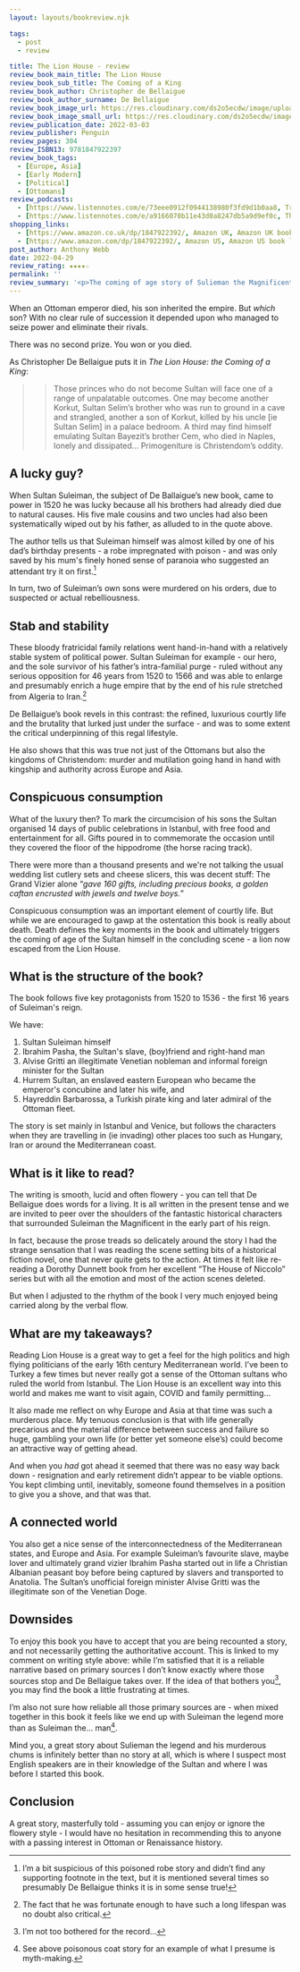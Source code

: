 ```yaml
---
layout: layouts/bookreview.njk

tags:
  - post
  - review

title: The Lion House - review
review_book_main_title: The Lion House
review_book_sub_title: The Coming of a King
review_book_author: Christopher de Bellaigue
review_book_author_surname: De Bellaigue
review_book_image_url: https://res.cloudinary.com/ds2o5ecdw/image/upload/acovers/1847922392.02._SCL_.jpg
review_book_image_small_url: https://res.cloudinary.com/ds2o5ecdw/image/upload/acovers/1847922392.02._SCM_.jpg
review_publication_date: 2022-03-03
review_publisher: Penguin
review_pages: 304
review_ISBN13: 9781847922397
review_book_tags:
  - [Europe, Asia]
  - [Early Modern]
  - [Political]
  - [Ottomans]
review_podcasts:
  - [https://www.listennotes.com/e/73eee0912f0944138980f3fd9d1b0aa8, Travels Through Time, Christopher de Bellaigue Suleyman the Magnificent (1534)]
  - [https://www.listennotes.com/e/a9166070b11e43d0a8247db5a9d9ef0c, The Book Club, Christopher de Bellaigue The Lion House]
shopping_links:
  - [https://www.amazon.co.uk/dp/1847922392/, Amazon UK, Amazon UK book link]
  - [https://www.amazon.com/dp/1847922392/, Amazon US, Amazon US book link]
post_author: Anthony Webb
date: 2022-04-29
review_rating: ★★★★☆
permalink: ''
review_summary: '<p>The coming of age story of Sulieman the Magnificent, told from an eyewitness perspective. And it is a great story, masterfully told - assuming the rather lyrical prose style doesn‘t put you off.</p><p>I would have no hesitation in recommending this to anyone with a passing interest in Ottoman or Renaissance history.</p>'
---
```

When an Ottoman emperor died, his son inherited the empire. But _which_ son? With no clear rule of succession it depended upon who managed to seize power and eliminate their rivals.

There was no second prize. You won or you died.

As Christopher De Bellaigue puts it in _The Lion House: the Coming of a King_:

>> Those princes who do not become Sultan will face one of a range of unpalatable outcomes. One may become another Korkut, Sultan Selim’s brother who was run to ground in a cave and strangled, another a son of Korkut, killed by his uncle [ie Sultan Selim] in a palace bedroom. A third may find himself emulating Sultan Bayezit’s brother Cem, who died in Naples, lonely and dissipated... Primogeniture is Christendom’s oddity.

## A lucky guy?

When Sultan Suleiman, the subject of De Ballaigue’s new book, came to power in 1520 he was lucky because all his brothers had already died due to natural causes. His five male cousins and two uncles had also been systematically wiped out by his father, as alluded to in the quote above.

The author tells us that Suleiman himself was almost killed by one of his dad’s birthday presents - a robe impregnated with poison - and was only saved by his mum's finely honed sense of paranoia who suggested an attendant try it on first.[^1]

In turn, two of Suleiman’s own sons were murdered on his orders, due to suspected or actual rebelliousness.

## Stab and stability

These bloody fratricidal family relations went hand-in-hand with a relatively stable system of political power. Sultan Suleiman for example - our hero, and the sole survivor of his father’s intra-familial purge - ruled without any serious opposition for 46 years from 1520 to 1566 and was able to enlarge and presumably enrich a huge empire that by the end of his rule stretched from Algeria to Iran.[^4]

De Bellaigue’s book revels in this contrast: the refined, luxurious courtly life and the brutality that lurked just under the surface - and was to some extent the critical underpinning of this regal lifestyle.

He also shows that this was true not just of the Ottomans but also the kingdoms of Christendom: murder and mutilation going hand in hand with kingship and authority across Europe and Asia.

## Conspicuous consumption

What of the luxury then? To mark the circumcision of his sons the Sultan organised 14 days of public celebrations in Istanbul, with free food and entertainment for all. Gifts poured in to commemorate the occasion until they covered the floor of the hippodrome (the horse racing track).

There were more than a thousand presents and we're not talking the usual wedding list cutlery sets and cheese slicers, this was decent stuff: The Grand Vizier alone “_gave 160 gifts, including precious books, a golden caftan encrusted with jewels and twelve boys._”

Conspicuous consumption was an important element of courtly life. But while we are encouraged to gawp at the ostentation this book is really about death. Death defines the key moments in the book and ultimately triggers the coming of age of the Sultan himself in the concluding scene - a lion now escaped from the Lion House.

## What is the structure of the book?

The book follows five key protagonists from 1520 to 1536 - the first 16 years of Suleiman's reign.

We have:
1. Sultan Suleiman himself
2. Ibrahim Pasha, the Sultan's slave, (boy)friend and right-hand man
3. Alvise Gritti an illegitimate Venetian nobleman and informal foreign minister for the Sultan
4. Hurrem Sultan, an enslaved eastern European who became the emperor's concubine and later his wife, and
5. Hayreddin Barbarossa, a Turkish pirate king and later admiral of the Ottoman fleet.

The story is set mainly in Istanbul and Venice, but follows the characters when they are travelling in (ie invading) other places too such as Hungary, Iran or around the Mediterranean coast.

## What is it like to read?

The writing is smooth, lucid and often flowery - you can tell that De Bellaigue does words for a living. It is all written in the present tense and we are invited to peer over the shoulders of the fantastic historical characters that surrounded Suleiman the Magnificent in the early part of his reign.

In fact, because the prose treads so delicately around the story I had the strange sensation that I was reading the scene setting bits of a historical fiction novel, one that never quite gets to the action. At times it felt like re-reading a Dorothy Dunnett book from her excellent “The House of Niccolo” series but with all the emotion and most of the action scenes deleted.

But when I adjusted to the rhythm of the book I very much enjoyed being carried along by the verbal flow.

## What are my takeaways?

Reading Lion House is a great way to get a feel for the high politics and high flying politicians of the early 16th century Mediterranean world. I’ve been to Turkey a few times but never really got a sense of the Ottoman sultans who ruled the world from Istanbul. The Lion House is an excellent way into this world and makes me want to visit again, COVID and family permitting...

It also made me reflect on why Europe and Asia at that time was such a murderous place. My tenuous conclusion is that with life generally precarious and the material difference between success and failure so huge, gambling your own life (or better yet someone else’s) could become an attractive way of getting ahead.

And when you _had_ got ahead it seemed that there was no easy way back down - resignation and early retirement didn’t appear to be viable options. You kept climbing until, inevitably, someone found themselves in a position to give you a shove, and that was that.

## A connected world

You also get a nice sense of the interconnectedness of the Mediterranean states, and Europe and Asia. For example Suleiman’s favourite slave, maybe lover and ultimately grand vizier Ibrahim Pasha started out in life a Christian Albanian peasant boy before being captured by slavers and transported to Anatolia. The Sultan’s unofficial foreign minister Alvise Gritti was the illegitimate son of the Venetian Doge.

## Downsides

To enjoy this book you have to accept that you are being recounted a story, and not necessarily getting the authoritative account. This is linked to my comment on writing style above: while I’m satisfied that it is a reliable narrative based on primary sources I don’t know exactly where those sources stop and De Bellaigue takes over. If the idea of that bothers you[^2], you may find the book a little frustrating at times.

I’m also not sure how reliable all those primary sources are - when mixed together in this book it feels like we end up with Suleiman the legend more than as Suleiman the... man[^3].

Mind you, a great story about Sulieman the legend and his murderous chums is infinitely better than no story at all, which is where I suspect most English speakers are in their knowledge of the Sultan and where I was before I started this book.

## Conclusion

A great story, masterfully told - assuming you can enjoy or ignore the flowery style - I would have no hesitation in recommending this to anyone with a passing interest in Ottoman or Renaissance history.


[^1]: I’m a bit suspicious of this poisoned robe story and didn’t find any supporting footnote in the text, but it is mentioned several times so presumably De Bellaigue thinks it is in some sense true!

[^2]: I’m not too bothered for the record...

[^3]: See above poisonous coat story for an example of what I presume is myth-making.

[^4]: The fact that he was fortunate enough to have such a long lifespan was no doubt also critical.